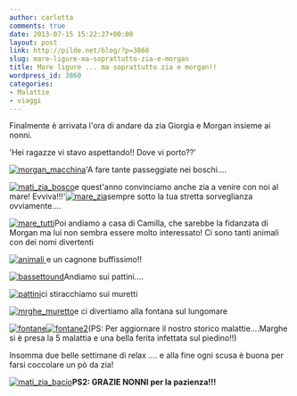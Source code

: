 ```yaml
---
author: carlotta
comments: true
date: 2013-07-15 15:22:27+00:00
layout: post
link: http://pilde.net/blog/?p=3860
slug: mare-ligure-ma-soprattutto-zia-e-morgan
title: Mare ligure ... ma soprattutto zia e morgan!!
wordpress_id: 3860
categories:
- Malattie
- viaggi
---
```


Finalmente è arrivata l'ora di andare da zia Giorgia e Morgan insieme ai nonni.

'Hei ragazze vi stavo aspettando!! Dove vi porto??'

[![morgan_macchina](http://pilde.net/blog/wp-content/uploads/2013/07/morgan_macchina.jpg)](http://pilde.net/blog/wp-content/uploads/2013/07/morgan_macchina.jpg)'A fare tante passeggiate nei boschi....

[![mati_zia_bosco](http://pilde.net/blog/wp-content/uploads/2013/07/mati_zia_bosco.jpg)](http://pilde.net/blog/wp-content/uploads/2013/07/mati_zia_bosco.jpg)e quest'anno convinciamo anche zia a venire con noi al mare! Evviva!!!'[![mare_zia](http://pilde.net/blog/wp-content/uploads/2013/07/mare_zia.jpg)](http://pilde.net/blog/wp-content/uploads/2013/07/mare_zia.jpg)sempre sotto la tua stretta sorveglianza ovviamente....

[![mare_tutti](http://pilde.net/blog/wp-content/uploads/2013/07/mare_tutti.jpg)](http://pilde.net/blog/wp-content/uploads/2013/07/mare_tutti.jpg)Poi andiamo a casa di Camilla, che sarebbe la fidanzata di Morgan ma lui non sembra essere molto interessato! Ci sono tanti animali con dei nomi divertenti

[![animali](http://pilde.net/blog/wp-content/uploads/2013/07/animali.jpg) ](http://pilde.net/blog/wp-content/uploads/2013/07/animali.jpg)e un cagnone buffissimo!!

[![bassettound](http://pilde.net/blog/wp-content/uploads/2013/07/bassettound.jpg)](http://pilde.net/blog/wp-content/uploads/2013/07/bassettound.jpg)Andiamo sui pattini....

[![pattini](http://pilde.net/blog/wp-content/uploads/2013/07/pattini.jpg)](http://pilde.net/blog/wp-content/uploads/2013/07/pattini.jpg)ci stiracchiamo sui muretti

[![mrghe_muretto](http://pilde.net/blog/wp-content/uploads/2013/07/mrghe_muretto.jpg)](http://pilde.net/blog/wp-content/uploads/2013/07/mrghe_muretto.jpg)e ci divertiamo alla fontana sul lungomare

[![fontane](http://pilde.net/blog/wp-content/uploads/2013/07/fontane.jpg)](http://pilde.net/blog/wp-content/uploads/2013/07/fontane.jpg)[![fontane2](http://pilde.net/blog/wp-content/uploads/2013/07/fontane2.jpg)](http://pilde.net/blog/wp-content/uploads/2013/07/fontane2.jpg)(PS: Per aggiornare il nostro storico malattie....Marghe si è presa la 5 malattia e una bella ferita infettata sul piedino!!)

Insomma due belle settimane di relax .... e alla fine ogni scusa è buona per farsi coccolare un pò da zia!

[![mati_zia_bacio](http://pilde.net/blog/wp-content/uploads/2013/07/mati_zia_bacio.jpg)](http://pilde.net/blog/wp-content/uploads/2013/07/mati_zia_bacio.jpg)**PS2: GRAZIE NONNI per la pazienza!!!**
